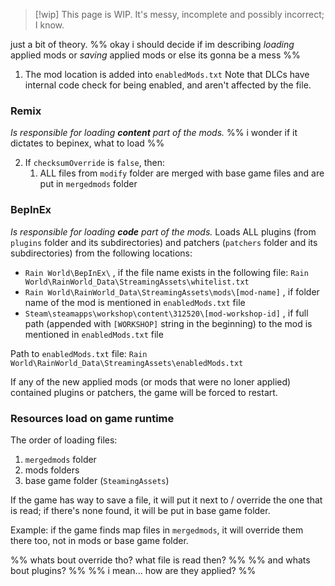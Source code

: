 > [!wip] This page is WIP.
> It's messy, incomplete and possibly incorrect; I know.

just a bit of theory.
%% okay i should decide if im describing *loading* applied mods or *saving* applied mods
or else its gonna be a mess %%

1. The mod location is added into `enabledMods.txt`
	Note that DLCs have internal code check for being enabled, and aren't affected by the file.
### Remix
*Is responsible for loading **content** part of the mods.*
%% i wonder if it dictates to bepinex, what to load %%

2. If `checksumOverride` is `false`, then:
	1. ALL files from `modify` folder are merged with base game files and are put in `mergedmods` folder

### BepInEx
*Is responsible for loading **code** part of the mods.*
Loads ALL plugins (from `plugins` folder and its subdirectories) and patchers (`patchers` folder and its subdirectories) from the following locations:
- `Rain World\BepInEx\` , if the file name exists in the following file:
	`Rain World\RainWorld_Data\StreamingAssets\whitelist.txt`
- `Rain World\RainWorld_Data\StreamingAssets\mods\[mod-name]` , if folder name of the mod is mentioned in `enabledMods.txt` file
- `Steam\steamapps\workshop\content\312520\[mod-workshop-id]` , if full path (appended with `[WORKSHOP]` string in the beginning) to the mod  is mentioned in `enabledMods.txt` file

Path to `enabledMods.txt` file:
`Rain World\RainWorld_Data\StreamingAssets\enabledMods.txt`

If any of the new applied mods (or mods that were no loner applied) contained plugins or patchers, the game will be forced to restart.
### Resources load on game runtime

The order of loading files:
1. `mergedmods` folder
2. mods folders
3. base game folder (`SteamingAssets`)

If the game has way to save a file, it will put it next to / override the one that is read; if there's none found, it will be put in base game folder.

Example:
if the game finds map files in `mergedmods`, it will override them there too, not in mods or base game folder.

%% whats bout override tho? what file is read then? %%
%% and whats bout plugins? %%
%% i mean... how are they applied? %%
